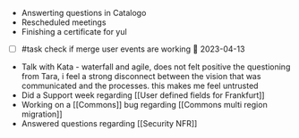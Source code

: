 - Answerting questions in Catalogo
- Rescheduled meetings
- Finishing a certificate for yul
- [ ] #task check if merge user events are working 📅 2023-04-13
- Talk with Kata - waterfall and agile, does not felt positive the questioning from Tara, i feel a strong disconnect between the vision that was communicated and the processes. this makes me feel untrusted
- Did a Support week regarding [[User defined fields for Frankfurt]]
- Working on a [[Commons]] bug regarding [[Commons multi region migration]]
- Answered questions regarding [[Security NFR]]